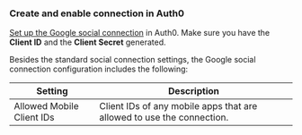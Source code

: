 ### Create and enable connection in Auth0

[Set up the Google social connection](https://auth0.com/docs/dashboard/guides/connections/set-up-connections-social) in Auth0. Make sure you have the **Client ID** and the **Client Secret** generated.

Besides the standard social connection settings, the Google social connection configuration includes the following:

| Setting | Description | 
|---------|-------------|
| Allowed Mobile Client IDs | Client IDs of any mobile apps that are allowed to use the connection. |
